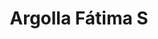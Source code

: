 ---
title: Argolla Fátima S
date: 
draft: false

# descripcion
description : Argo colgante de plata

materials: Plata 925

color: Plateado

dimensions: 3cm (largo) - dije 1cm

code: 01-01-0307

type: "Aros"

categories: []

price: $1.950,00

# Images
# first image will be shown in the product page
images:
  # - image: "images/path_to_image"
  # La ubicacion de las imagenes es imagenes/Aros/Aros.Colgantes/01-01-0307-argolla-fatima-s
  - image: "./images/aros/colgantes/01-01-0307-argolla-con-mano-de-fatima-chica_a.JPG"
  - image: "./images/aros/colgantes/01-01-0307-argolla-con-mano-de-fatima-chica_b.JPG"
---